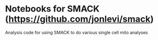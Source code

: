 # Notebooks for SMACK (https://github.com/jonlevi/smack)
Analysis code for using SMACK to do various single cell mito analyses
